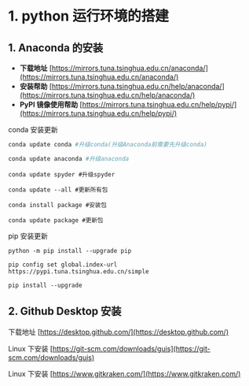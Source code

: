 # 1. python 运行环境的搭建

## 1. **Anaconda 的安装**

* **下载地址** [https://mirrors.tuna.tsinghua.edu.cn/anaconda/](https://mirrors.tuna.tsinghua.edu.cn/anaconda/)
* **安装帮助** [https://mirrors.tuna.tsinghua.edu.cn/help/anaconda/](https://mirrors.tuna.tsinghua.edu.cn/help/anaconda/)
* **PyPI 镜像使用帮助** [https://mirrors.tuna.tsinghua.edu.cn/help/pypi/](https://mirrors.tuna.tsinghua.edu.cn/help/pypi/)

conda 安装更新

```bash
conda update conda #升级conda(升级Anaconda前需要先升级conda)
```

```bash
conda update anaconda #升级anaconda
```

```
conda update spyder #升级spyder
```

```
conda update --all #更新所有包
```

```
conda install package #安装包
```

```
conda update package #更新包
```

pip 安装更新

```
python -m pip install --upgrade pip
```

```
pip config set global.index-url https://pypi.tuna.tsinghua.edu.cn/simple
```

```
pip install --upgrade
```

## 2. Github Desktop 安装

下载地址 [https://desktop.github.com/](https://desktop.github.com/)

Linux 下安装 [https://git-scm.com/downloads/guis](https://git-scm.com/downloads/guis)

Linux 下安装 [https://www.gitkraken.com/](https://www.gitkraken.com/)

